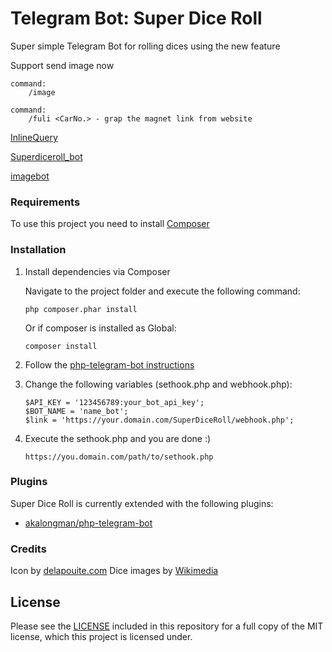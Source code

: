 # Telegram Bot: Super Dice Roll 
Super simple Telegram Bot for rolling dices using the new feature

Support send image now 

    command:
        /image 
        
    command:
        /fuli <CarNo.> - grap the magnet link from website
        
    
[InlineQuery](https://core.telegram.org/bots/api#inlinequery)

[Superdiceroll_bot](https://telegram.me/superdiceroll_bot)

[imagebot](https://telegram.me/nx511jbot "nx511jbot")

### Requirements

To use this project you need to install [Composer](https://getcomposer.org/)

### Installation

1. Install dependencies via Composer

    Navigate to the project folder and execute the following command:
    ```
    php composer.phar install
    ```
    Or if composer is installed as Global:
    ```
    composer install
    ```

2. Follow the [php-telegram-bot instructions](https://github.com/akalongman/php-telegram-bot#instructions)

3. Change the following variables (sethook.php and webhook.php):
    ```
    $API_KEY = '123456789:your_bot_api_key';
    $BOT_NAME = 'name_bot';
    $link = 'https://your.domain.com/SuperDiceRoll/webhook.php';
    ```

4. Execute the sethook.php and you are done :)
    ```
    https://you.domain.com/path/to/sethook.php
    ```

### Plugins
Super Dice Roll is currently extended with the following plugins:

- [akalongman/php-telegram-bot](https://github.com/akalongman/php-telegram-bot)

### Credits
Icon by [delapouite.com](http://delapouite.com)
Dice images by [Wikimedia](https://www.wikimedia.org/)

## License

Please see the [LICENSE](https://github.com/RafaelDelboni/Super-Dice-Roll/blob/master/LICENSE.md) included in this repository for a full copy of the MIT license, which this project is licensed under.
